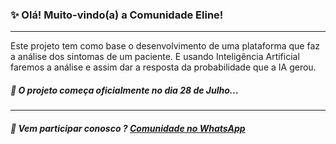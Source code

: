 ### ✨ Olá! Muito-vindo(a) a Comunidade Eline!

---

Este projeto tem como base o desenvolvimento de uma plataforma que faz a análise dos sintomas de um paciente. E usando Inteligência Artificial faremos a análise e assim dar a resposta da probabilidade que a IA gerou.

##### 🤖 O projeto começa oficialmente no dia 28 de Julho...

---

##### 🤖 Vem participar conosco ? [Comunidade no WhatsApp](https://chat.whatsapp.com/JpL1PMj6gid7Dcb6L2MXdP)
